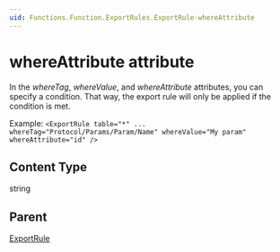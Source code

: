 ```yaml
---
uid: Functions.Function.ExportRules.ExportRule-whereAttribute
---
```


# whereAttribute attribute

In the *whereTag*, *whereValue*, and *whereAttribute* attributes, you can specify a condition. That way, the export rule will only be applied if the condition is met.

Example: `<ExportRule table="*" ... whereTag="Protocol/Params/Param/Name" whereValue="My param" whereAttribute="id" />`

## Content Type

string

## Parent

[ExportRule](xref:Functions.Function.ExportRules.ExportRule)
